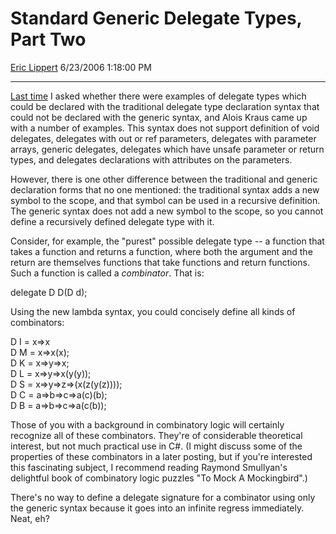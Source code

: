# Standard Generic Delegate Types, Part Two

[Eric Lippert](https://social.msdn.microsoft.com/profile/Eric%20Lippert) 6/23/2006 1:18:00 PM

-----

[Last time](http://blogs.msdn.com/ericlippert/archive/2006/06/21/641831.aspx) I asked whether there were examples of delegate types which could be declared with the traditional delegate type declaration syntax that could not be declared with the generic syntax, and Alois Kraus came up with a number of examples. This syntax does not support definition of void delegates, delegates with out or ref parameters, delegates with parameter arrays, generic delegates, delegates which have unsafe parameter or return types, and delegates declarations with attributes on the parameters.

However, there is one other difference between the traditional and generic declaration forms that no one mentioned: the traditional syntax adds a new symbol to the scope, and that symbol can be used in a recursive definition. The generic syntax does not add a new symbol to the scope, so you cannot define a recursively defined delegate type with it.

Consider, for example, the "purest" possible delegate type -- a function that takes a function and returns a function, where both the argument and the return are themselves functions that take functions and return functions. Such a function is called a *combinator*. That is:

delegate D D(D d); 

Using the new lambda syntax, you could concisely define all kinds of combinators:

D I = x=\>x  
D M = x=\>x(x);  
D K = x=\>y=\>x;  
D L = x=\>y=\>x(y(y));  
D S = x=\>y=\>z=\>(x(z(y(z))));  
D C = a=\>b=\>c=\>a(c)(b);  
D B = a=\>b=\>c=\>a(c(b));  

Those of you with a background in combinatory logic will certainly recognize all of these combinators. They're of considerable theoretical interest, but not much practical use in C\#. (I might discuss some of the properties of these combinators in a later posting, but if you're interested this fascinating subject, I recommend reading Raymond Smullyan's delightful book of combinatory logic puzzles "To Mock A Mockingbird".)

There's no way to define a delegate signature for a combinator using only the generic syntax because it goes into an infinite regress immediately. Neat, eh?

